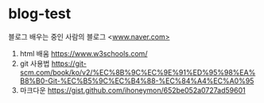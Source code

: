 # blog-test

블로그 배우는 중인 사람의 블로그
<www.naver.com>

1. html 배움 <https://www.w3schools.com/>
2. git 사용법 <https://git-scm.com/book/ko/v2/%EC%8B%9C%EC%9E%91%ED%95%98%EA%B8%B0-Git-%EC%B5%9C%EC%B4%88-%EC%84%A4%EC%A0%95> 
3. 마크다운 <https://gist.github.com/ihoneymon/652be052a0727ad59601>